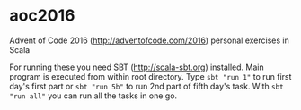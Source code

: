 # aoc2016
Advent of Code 2016 (http://adventofcode.com/2016) personal exercises in Scala


For running these you need SBT (http://scala-sbt.org) installed. 
Main program is executed from within root directory. Type
`sbt "run 1"` to run first day's first part or `sbt "run 5b"` to run 2nd part of fifth day's task.
With `sbt "run all"` you can run all the tasks in one go.
